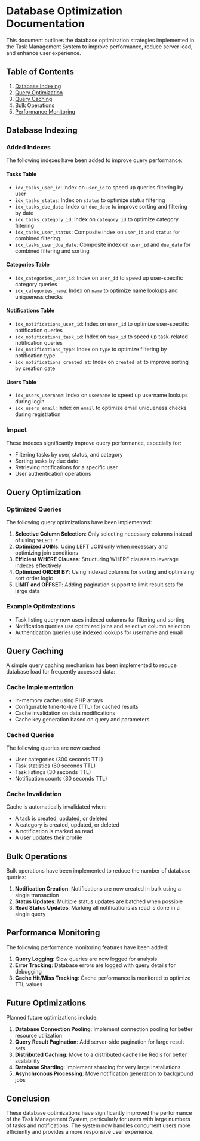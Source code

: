 # Database Optimization Documentation

This document outlines the database optimization strategies implemented in the Task Management System to improve performance, reduce server load, and enhance user experience.

## Table of Contents
1. [Database Indexing](#database-indexing)
2. [Query Optimization](#query-optimization)
3. [Query Caching](#query-caching)
4. [Bulk Operations](#bulk-operations)
5. [Performance Monitoring](#performance-monitoring)

## Database Indexing

### Added Indexes
The following indexes have been added to improve query performance:

#### Tasks Table
- `idx_tasks_user_id`: Index on `user_id` to speed up queries filtering by user
- `idx_tasks_status`: Index on `status` to optimize status filtering
- `idx_tasks_due_date`: Index on `due_date` to improve sorting and filtering by date
- `idx_tasks_category_id`: Index on `category_id` to optimize category filtering
- `idx_tasks_user_status`: Composite index on `user_id` and `status` for combined filtering
- `idx_tasks_user_due_date`: Composite index on `user_id` and `due_date` for combined filtering and sorting

#### Categories Table
- `idx_categories_user_id`: Index on `user_id` to speed up user-specific category queries
- `idx_categories_name`: Index on `name` to optimize name lookups and uniqueness checks

#### Notifications Table
- `idx_notifications_user_id`: Index on `user_id` to optimize user-specific notification queries
- `idx_notifications_task_id`: Index on `task_id` to speed up task-related notification queries
- `idx_notifications_type`: Index on `type` to optimize filtering by notification type
- `idx_notifications_created_at`: Index on `created_at` to improve sorting by creation date

#### Users Table
- `idx_users_username`: Index on `username` to speed up username lookups during login
- `idx_users_email`: Index on `email` to optimize email uniqueness checks during registration

### Impact
These indexes significantly improve query performance, especially for:
- Filtering tasks by user, status, and category
- Sorting tasks by due date
- Retrieving notifications for a specific user
- User authentication operations

## Query Optimization

### Optimized Queries
The following query optimizations have been implemented:

1. **Selective Column Selection**: Only selecting necessary columns instead of using `SELECT *`
2. **Optimized JOINs**: Using LEFT JOIN only when necessary and optimizing join conditions
3. **Efficient WHERE Clauses**: Structuring WHERE clauses to leverage indexes effectively
4. **Optimized ORDER BY**: Using indexed columns for sorting and optimizing sort order logic
5. **LIMIT and OFFSET**: Adding pagination support to limit result sets for large data

### Example Optimizations
- Task listing query now uses indexed columns for filtering and sorting
- Notification queries use optimized joins and selective column selection
- Authentication queries use indexed lookups for username and email

## Query Caching

A simple query caching mechanism has been implemented to reduce database load for frequently accessed data:

### Cache Implementation
- In-memory cache using PHP arrays
- Configurable time-to-live (TTL) for cached results
- Cache invalidation on data modifications
- Cache key generation based on query and parameters

### Cached Queries
The following queries are now cached:
- User categories (300 seconds TTL)
- Task statistics (60 seconds TTL)
- Task listings (30 seconds TTL)
- Notification counts (30 seconds TTL)

### Cache Invalidation
Cache is automatically invalidated when:
- A task is created, updated, or deleted
- A category is created, updated, or deleted
- A notification is marked as read
- A user updates their profile

## Bulk Operations

Bulk operations have been implemented to reduce the number of database queries:

1. **Notification Creation**: Notifications are now created in bulk using a single transaction
2. **Status Updates**: Multiple status updates are batched when possible
3. **Read Status Updates**: Marking all notifications as read is done in a single query

## Performance Monitoring

The following performance monitoring features have been added:

1. **Query Logging**: Slow queries are now logged for analysis
2. **Error Tracking**: Database errors are logged with query details for debugging
3. **Cache Hit/Miss Tracking**: Cache performance is monitored to optimize TTL values

## Future Optimizations

Planned future optimizations include:

1. **Database Connection Pooling**: Implement connection pooling for better resource utilization
2. **Query Result Pagination**: Add server-side pagination for large result sets
3. **Distributed Caching**: Move to a distributed cache like Redis for better scalability
4. **Database Sharding**: Implement sharding for very large installations
5. **Asynchronous Processing**: Move notification generation to background jobs

## Conclusion

These database optimizations have significantly improved the performance of the Task Management System, particularly for users with large numbers of tasks and notifications. The system now handles concurrent users more efficiently and provides a more responsive user experience.
